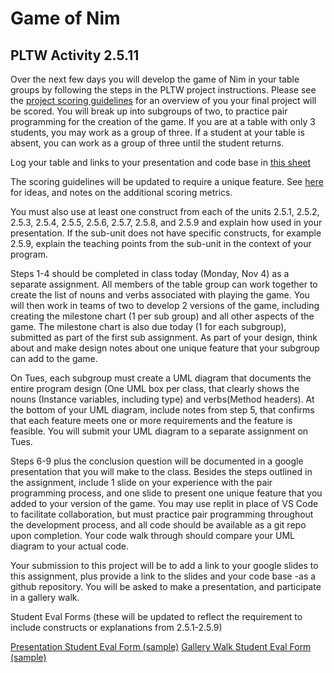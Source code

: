 # Game of Nim
## PLTW Activity 2.5.11

Over the next few days you will develop the game of Nim in your table groups by following the steps in the PLTW project instructions.
Please see the [project scoring guidelines](https://instructional-resources.s3.amazonaws.com/PLTW_Computer_Science/30181_ComputerScienceA/English_External_Files/CSA_2511_GameOfNim_ScoringGuidelines.pdf) for an overview of you your final project will be scored.  You will break up into subgroups of two, to practice pair programming for the creation of the game. If you are at a table with only 3 students, you may work as a group of three. If a student at your table is absent, you can work as a group of three until the student returns.

Log your table and links to your presentation and code base in [this sheet](https://docs.google.com/spreadsheets/d/1K7GL03O6W0E8MbDVvkA6YDZWgq6mi-RH5SH1R1iR15I/edit?usp=sharing)

The scoring guidelines will be updated to require a unique feature.  See [here](https://docs.google.com/spreadsheets/d/1K7GL03O6W0E8MbDVvkA6YDZWgq6mi-RH5SH1R1iR15I/edit?usp=sharing) for ideas, and notes on the additional scoring metrics.

You must also use at least one construct from each of the units 2.5.1, 2.5.2, 2.5.3,  2.5.4, 2.5.5, 2.5.6, 2.5.7, 2.5.8, and 2.5.9 and explain how used in your presentation. If the sub-unit does not have specific constructs, for example 2.5.9, explain the teaching points from the sub-unit in the context of your program.

Steps 1-4 should be completed in class today (Monday, Nov 4) as a separate assignment.  All members of the table group can work together to create the list of nouns and verbs associated with playing the game.  You will then work in teams of two to develop 2 versions of the game, including creating the milestone chart (1 per sub group) and all other aspects of the game.  The milestone chart is also due today (1 for each subgroup), submitted as part of the first sub assignment. As part of your design, think about and make design notes about one unique feature that your subgroup can add to the  game.

On Tues, each subgroup must create a UML diagram that documents the entire program design (One UML box per class, that clearly shows the nouns (Instance variables, including type) and verbs(Method headers).  At the bottom of your UML diagram, include notes from step 5, that confirms that each feature meets one or more requirements and the feature is feasible. You will submit your UML diagram to a separate assignment on Tues.

Steps 6-9 plus the conclusion question will be documented in a google presentation that you will make to the class. Besides the steps outlined in the assignment, include 1 slide on your experience with the pair programming process, and one slide to present one unique feature that you added to your version of the game.  You may use replit in place of VS Code to facilitate collaboration, but must practice pair programming throughout the development process, and all code should be available as a git repo upon completion.  Your code walk through should compare your UML diagram to your actual code.

Your submission to this project will be to add a link to your google slides to this assignment, plus provide a link to the slides and your code base -as a github repository.  You will be asked to make a presentation, and participate in a gallery walk.

Student Eval Forms (these will be updated to reflect the requirement to include constructs or explanations from 2.5.1-2.5.9)

[Presentation Student Eval Form (sample)](https://forms.gle/KbkcQpXUixa5dxKf6)
[Gallery Walk Student Eval Form (sample)](https://forms.gle/qVDyvQNaUYRz8gAX8)

